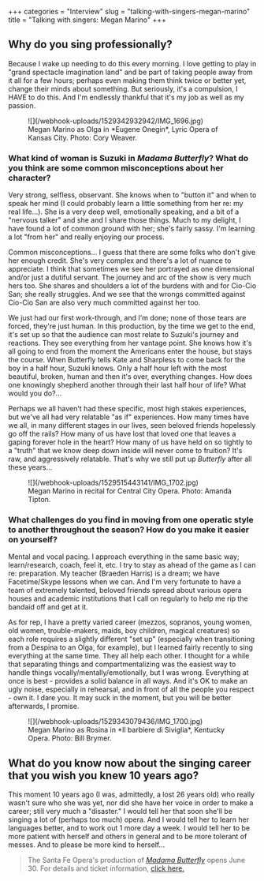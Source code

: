 +++
categories = "Interview"
slug = "talking-with-singers-megan-marino"
title = "Talking with singers: Megan Marino"
+++

## Why do you sing professionally?

Because I wake up needing to do this every morning. I love getting to play in "grand spectacle imagination land" and be part of taking people away from it all for a few hours; perhaps even making them think twice or better yet, change their minds about something. But seriously, it's a compulsion, I HAVE to do this. And I'm endlessly thankful that it's my job as well as my passion.

<figure data-type="image">
![](/webhook-uploads/1529342932942/IMG_1696.jpg)
<figcaption>Megan Marino as Olga in *Eugene Onegin*, Lyric Opera of Kansas City. Photo: Cory Weaver.</figcaption>
</figure>

### What kind of woman is Suzuki in *Madama Butterfly*? What do you think are some common misconceptions about her character?

Very strong, selfless, observant. She knows when to "button it" and when to speak her mind (I could probably learn a little something from her re: my real life...). She is a very deep well, emotionally speaking, and a bit of a "nervous talker" and she and I share those things. Much to my delight, I have found a lot of common ground with her; she's fairly sassy. I'm learning a lot "from her" and really enjoying our process. 

Common misconceptions... I guess that there are some folks who don't give her enough credit. She's very complex and there's a lot of nuance to appreciate. I think that sometimes we see her portrayed as one dimensional and/or just a dutiful servant. The journey and arc of the show is very much hers too. She shares and shoulders a lot of the burdens with and for Cio-Cio San; she really struggles. And we see that the wrongs committed against Cio-Cio San are also very much committed against her too. 

We just had our first work-through, and I'm done; none of those tears are forced, they're just human. In this production, by the time we get to the end, it's set up so that the audience can most relate to Suzuki's journey and reactions. They see everything from her vantage point. She knows how it's all going to end from the moment the Americans enter the house, but stays the course. When Butterfly tells Kate and Sharpless to come back for the boy in a half hour, Suzuki knows. Only a half hour left with the most beautiful, broken, human and then it's over, everything changes. How does one knowingly shepherd another through their last half hour of life? What would you do?... 

Perhaps we all haven't had these specific, most high stakes experiences, but we've all had very relatable "as if" experiences. How many times have we all, in many different stages in our lives, seen beloved friends hopelessly go off the rails? How many of us have lost that loved one that leaves a gaping forever hole in the heart? How many of us have held on so tightly to a "truth" that we know deep down inside will never come to fruition? It's raw, and aggressively relatable. That's why we still put up *Butterfly* after all these years...     

<figure data-type="image">
![](/webhook-uploads/1529515443141/IMG_1702.jpg)
<figcaption>Megan Marino in recital for Central City Opera. Photo: Amanda Tipton.</figcaption>
</figure>

### What challenges do you find in moving from one operatic style to another throughout the season? How do you make it easier on yourself?

Mental and vocal pacing. I approach everything in the same basic way; learn/research, coach, feel it, etc. I try to stay as ahead of the game as I can re: preparation. My teacher (Braeden Harris) is a dream; we have Facetime/Skype lessons when we can. And I'm very fortunate to have a team of extremely talented, beloved friends spread about various opera houses and academic institutions that I call on regularly to help me rip the bandaid off and get at it. 

As for rep, I have a pretty varied career (mezzos, sopranos, young women, old women, trouble-makers, maids, boy children, magical creatures) so each role requires a slightly different "set up" (especially when transitioning from a Despina to an Olga, for example), but I learned fairly recently to sing everything at the same time. They all help each other. I thought for a while that separating things and compartmentalizing was the easiest way to handle things vocally/mentally/emotionally, but I was wrong. Everything at once is best - provides a solid balance in all ways. And it's OK to make an ugly noise, especially in rehearsal, and in front of all the people you respect - own it. I dare you. It may suck in the moment, but you will be better afterwards, I promise.

<figure data-type="image">
![](/webhook-uploads/1529343079436/IMG_1700.jpg)
<figcaption>Megan Marino as Rosina in *Il barbiere di Siviglia*, Kentucky Opera. Photo: Bill Brymer.</figcaption>
</figure>

## What do you know now about the singing career that you wish you knew 10 years ago?

This moment 10 years ago (I was, admittedly, a lost 26 years old) who really wasn't sure who she was yet, nor did she have her voice in order to make a career; still very much a "disaster." I would tell her that soon she'll be singing a lot of (perhaps too much) opera. And I would tell her to learn her languages better, and to work out 1 more day a week. I would tell her to be more patient with herself and others in general and to be more tolerant of messes. And to please be more kind to herself...

>The Santa Fe Opera's production of [*Madama Butterfly*](https://www.santafeopera.org/operas-and-ticketing/madame-butterfly) opens June 30. For details and ticket information, [click here.](https://www.santafeopera.org/operas-and-ticketing/madame-butterfly)

